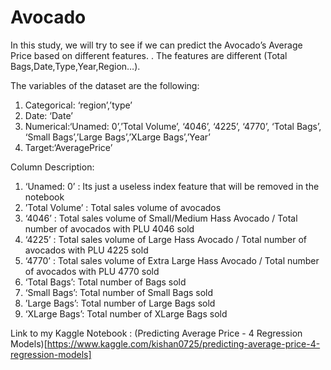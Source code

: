 # Avocado
In this study, we will try to see if we can predict the Avocado’s Average Price based on different features. . The features are different (Total Bags,Date,Type,Year,Region…).

The variables of the dataset are the following:

1. Categorical: ‘region’,’type’
2. Date: ‘Date’
3. Numerical:‘Unamed: 0’,’Total Volume’, ‘4046’, ‘4225’, ‘4770’, ‘Total Bags’, ‘Small Bags’,’Large Bags’,’XLarge Bags’,’Year’
4. Target:‘AveragePrice’

Column Description: 

1. ‘Unamed: 0’ : Its just a useless index feature that will be removed in the notebook
2. ’Total Volume’ : Total sales volume of avocados
3. ‘4046’ : Total sales volume of Small/Medium Hass Avocado / Total number of avocados with PLU 4046 sold
4. ‘4225’ : Total sales volume of Large Hass Avocado / Total number of avocados with PLU 4225 sold
5. ‘4770’ : Total sales volume of Extra Large Hass Avocado / Total number of avocados with PLU 4770 sold
6. ‘Total Bags’: Total number of Bags sold
7. ‘Small Bags’: Total number of Small Bags sold
8. ’Large Bags’: Total number of Large Bags sold
9. ‘XLarge Bags’: Total number of XLarge Bags sold

Link to my Kaggle Notebook : (Predicting Average Price - 4 Regression Models)[https://www.kaggle.com/kishan0725/predicting-average-price-4-regression-models]
